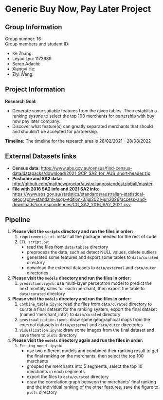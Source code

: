 # Generic Buy Now, Pay Later Project

## Group Information
Group number: 16 <br />
Group members and student ID:
- Ke Zhang: 
- Leyao Lyu: 1173989
- Seren Adachi: 
- Xiangyi He: 
- Ziyi Wang: 

## Project Information
**Research Goal:** 
- Generate some suitable features from the given tables. Then establish a ranking systme to select the top 100 merchants for partership with buy now pay later company. 
- Discover what feature(s) can greatly separated merchants that should and shouldn’t be accepted for partnership.

**Timeline:** The timeline for the research area is 28/02/2021 - 28/08/2022

## External Datasets links
- **Census data:** https://www.abs.gov.au/census/find-census-data/datapacks/download/2021_GCP_SA2_for_AUS_short-header.zip
- **Postcode and SA2 data:** http://github.com/matthewproctor/australianpostcodes/zipball/master
- **File with 2016 SA2 info and 2021 SA2 info:** https://www.abs.gov.au/statistics/standards/australian-statistical-geography-standard-asgs-edition-3/jul2021-jun2026/access-and-downloads/correspondences/CG_SA2_2016_SA2_2021.csv

## Pipeline
1. **Please visit the `scripts` directory and run the files in order:**
    1. `requirements.txt`: install all the package needed for the rest of code
    2. `ETL script.py`: 
        - read the files from `data/tables` directory
        - preprocess the data, such as detect NULL values, delete outliers
        - generated some features and export some tables to `data/curated` directory
        - download the external datasets to `data/external` and `data/outer` directories
2. **Please visit the `models` directory and run the files in order:**
    1. `prediction.ipynb`: use multi-layer perceptron model to predict the next monthly sales for each merchant, then export the table to `data/curated` directory 
3. **Please visit the `models` directory and run the files in order:**
    1. `Combine_table.ipynb`: read the files from `data/curated` directory to curate a final dataset for the ranking system, export the final dataset (named 'merchant_info') to `data/curated` directory
    2. `geovisualisation.ipynb`: draw some geographical maps from the external datasets in `data/external` and `data/outer` directories
    3. `Visualization.ipynb`: draw some images from the final dataset and save them to `plots` directory <br />
4. **Please visit the `models` directory again and run the files in order:**
    1. `Fitting_model.ipynb`: 
        - use two different models and combined their ranking result to get the final ranking on the merchants, then select the top 100 merchants
        - grouped the merchants into 5 segments, select the top 10 merchants in each segments
        - export the files to `data/curated` directory
        - draw the correlation graph between the merchants' final ranking and the individual ranking of the other features, save the figure to `plots` directory
